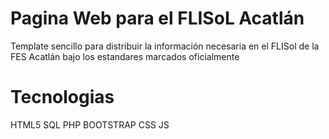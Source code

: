 # Pagina Web para el FLISoL Acatlán
Template sencillo para distribuir la información necesaria en el FLISol de la FES Acatlán bajo los
estandares marcados oficialmente

# Tecnologias
HTML5
SQL
PHP
BOOTSTRAP
CSS
JS
